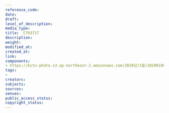 ```yaml
---
reference_code: 
date: 
draft: 
level_of_description: 
media_type: 
title: _CTU3717
description: 
weight: 
modified_at: 
created_at: 
link: 
components:
- https://kctu-photo.s3.ap-northeast-2.amazonaws.com/2020년/1월/20200106_마사회+고+문중원+기수+죽음의+진상규명과+책임자+처벌+위한+시민대책위원회+청와대+상여+행진/_CTU3717.jpg
tags:
- 
creators: 
subjects: 
sources: 
venues: 
public_access_status: 
copyright_status: 
---
```

